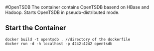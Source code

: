#OpenTSDB
The container contains OpenTSDB basend on HBase and Hadoop.
Starts OpenTSDB in pseudo-distributed mode.

## Start the Container
```
docker build -t opentsdb . //directory of the dockerfile
docker run -d -h localhost -p 4242:4242 opentsdb 
```
